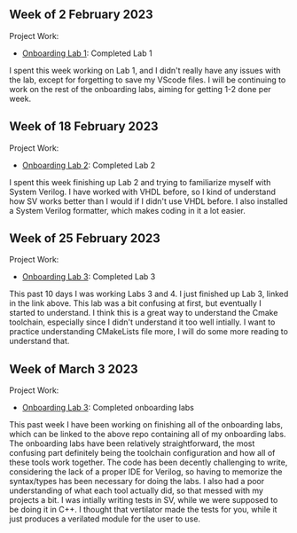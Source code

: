 ## Week of 2 February 2023

Project Work:

- [Onboarding Lab 1](https://github.com/geoffguin124/NYUProcDesignLabs): Completed Lab 1

I spent this week working on Lab 1, and I didn't really have any issues with the lab, except for
forgetting to save my VScode files. I will be continuing to work on the rest of the onboarding labs,
aiming for getting 1-2 done per week.

## Week of 18 February 2023

Project Work:

- [Onboarding Lab 2](https://github.com/geoffguin124/NYUProcDesignLabs): Completed Lab 2

I spent this week finishing up Lab 2 and trying to familiarize myself with System Verilog. I have worked with VHDL before, so I kind of understand how SV works better than I would if I didn't use VHDL before. I also installed a System Verilog formatter, which makes coding in it a lot easier.

## Week of 25 February 2023

Project Work:

- [Onboarding Lab 3](https://github.com/geoffguin124/NYUProcDesignLabs): Completed Lab 3

This past 10 days I was working Labs 3 and 4. I just finished up Lab 3, linked in the link above. This lab was a bit confusing at first, but eventually I started to understand. I think this is a great way to understand the Cmake toolchain, especially since I didn't understand it too well intially. I want to practice understanding CMakeLists file more, I will do some more reading to understand that.

## Week of March 3 2023

Project Work:

- [Onboarding Lab 3](https://github.com/geoffguin124/NYUProcDesignLabs): Completed onboarding labs

This past week I have been working on finishing all of the onboarding labs, which can be linked to the above repo containing all of my onboarding labs. The onboarding labs have been relatively straightforward, the most confusing part definitely being the toolchain configuration and how all of these tools work together. The code has been decently challenging to write, considering the lack of a proper IDE for Verilog, so having to memorize the syntax/types has been necessary for doing the labs. I also had a poor understanding of what each tool actually did, so that messed with my projects a bit. I was intially writing tests in SV, while we were supposed to be doing it in C++. I thought that vertilator made the tests for you, while it just produces a verilated module for the user to use.
